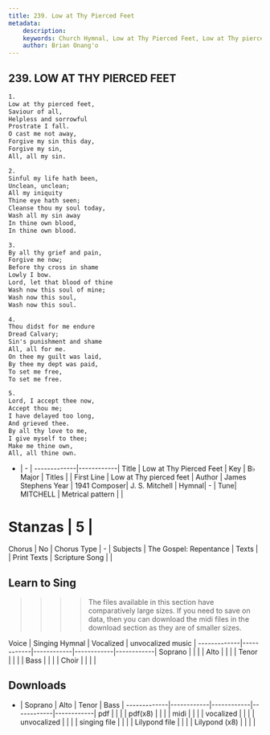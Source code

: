 ```yaml
---
title: 239. Low at Thy Pierced Feet
metadata:
    description: 
    keywords: Church Hymnal, Low at Thy Pierced Feet, Low at Thy pierced feet, 
    author: Brian Onang'o
---
```



## 239. LOW AT THY PIERCED FEET

```txt
1.
Low at thy pierced feet, 
Saviour of all, 
Helpless and sorrowful 
Prostrate I fall. 
O cast me not away, 
Forgive my sin this day, 
Forgive my sin, 
All, all my sin. 

2.
Sinful my life hath been, 
Unclean, unclean; 
All my iniquity 
Thine eye hath seen; 
Cleanse thou my soul today, 
Wash all my sin away 
In thine own blood, 
In thine own blood. 

3.
By all thy grief and pain, 
Forgive me now; 
Before thy cross in shame 
Lowly I bow. 
Lord, let that blood of thine 
Wash now this soul of mine; 
Wash now this soul, 
Wash now this soul. 

4.
Thou didst for me endure 
Dread Calvary; 
Sin's punishment and shame 
All, all for me. 
On thee my guilt was laid, 
By thee my dept was paid, 
To set me free, 
To set me free. 

5.
Lord, I accept thee now, 
Accept thou me; 
I have delayed too long, 
And grieved thee. 
By all thy love to me, 
I give myself to thee; 
Make me thine own, 
All, all thine own.

```

- |   -  |
-------------|------------|
Title | Low at Thy Pierced Feet |
Key | B♭ Major |
Titles |  |
First Line | Low at Thy pierced feet |
Author | James Stephens
Year | 1941
Composer| J. S. Mitchell |
Hymnal|  - |
Tune| MITCHELL |
Metrical pattern | |
# Stanzas | 5 |
Chorus | No |
Chorus Type | - |
Subjects | The Gospel: Repentance |
Texts |  |
Print Texts | 
Scripture Song |  |
  
## Learn to Sing

>>>> The files available in this section have comparatively large sizes. If you need to save on data, then you can download the midi files in the download section as they are of smaller sizes.

Voice |  Singing Hymnal | Vocalized | unvocalized music |
-------------|------------|------------|------------|------------|
Soprano | | | |
Alto | | | |
Tenor | | | |
Bass | | | |
Choir | | | |

## Downloads

- |  Soprano | Alto | Tenor | Bass |
-------------|------------|------------|------------|------------|
pdf | | | |
pdf(x8) | | | |
midi | | | |
vocalized | | | |
unvocalized | | | |
singing file | | | |
Lilypond file | | | |
Lilypond (x8) | | | |
  